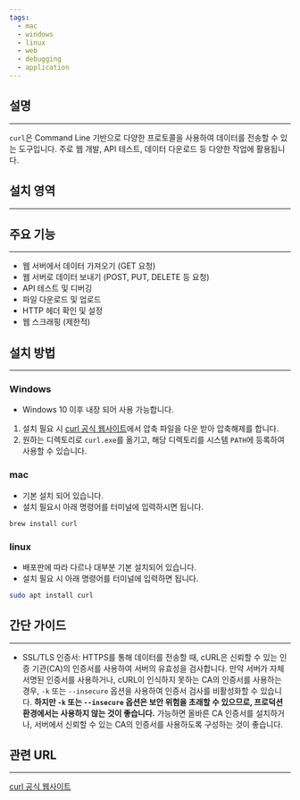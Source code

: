 ```yaml
---
tags:
  - mac
  - windows
  - linux
  - web
  - debugging
  - application
---
```

## 설명
---
`curl`은 Command Line 기반으로 다양한 프로토콜을 사용하여 데이터를 전송할 수 있는 도구입니다. 주로 웹 개발, API 테스트, 데이터 다운로드 등 다양한 작업에 활용됩니다.

## 설치 영역
---


## 주요 기능
---
- 웹 서버에서 데이터 가져오기 (GET 요청)
- 웹 서버로 데이터 보내기 (POST, PUT, DELETE 등 요청)
- API 테스트 및 디버깅
- 파일 다운로드 및 업로드
- HTTP 헤더 확인 및 설정
- 웹 스크래핑 (제한적)

## 설치 방법
---
### Windows
- Windows 10 이후 내장 되어 사용 가능합니다.

1. 설치 필요 시 [curl 공식 웹사이트](https://curl.se/windows/)에서 압축 파일을 다운 받아 압축해제를 합니다.
2. 원하는 디렉토리로 `curl.exe`를 옮기고, 해당 디렉토리를 시스템 `PATH`에 등록하여 사용할 수 있습니다.
### mac
- 기본 설치 되어 있습니다.
- 설치 필요시 아래 명령어를 터미널에 입력하시면 됩니다.
```sh
brew install curl
```

### linux
- 배포판에 따라 다르나 대부분 기본 설치되어 있습니다.
- 설치 필요 시 아래 명령어를 터미널에 입력하면 됩니다.
```sh
sudo apt install curl
```

## 간단 가이드
---
- SSL/TLS 인증서: HTTPS를 통해 데이터를 전송할 때, cURL은 신뢰할 수 있는 인증 기관(CA)의 인증서를 사용하여 서버의 유효성을 검사합니다. 만약 서버가 자체 서명된 인증서를 사용하거나, cURL이 인식하지 못하는 CA의 인증서를 사용하는 경우, `-k` 또는 `--insecure` 옵션을 사용하여 인증서 검사를 비활성화할 수 있습니다. **하지만 `-k` 또는 `--insecure` 옵션은 보안 위험을 초래할 수 있으므로, 프로덕션 환경에서는 사용하지 않는 것이 좋습니다.** 가능하면 올바른 CA 인증서를 설치하거나, 서버에서 신뢰할 수 있는 CA의 인증서를 사용하도록 구성하는 것이 좋습니다.

## 관련 URL
---
[curl 공식 웹사이트](https://curl.se/windows/)

